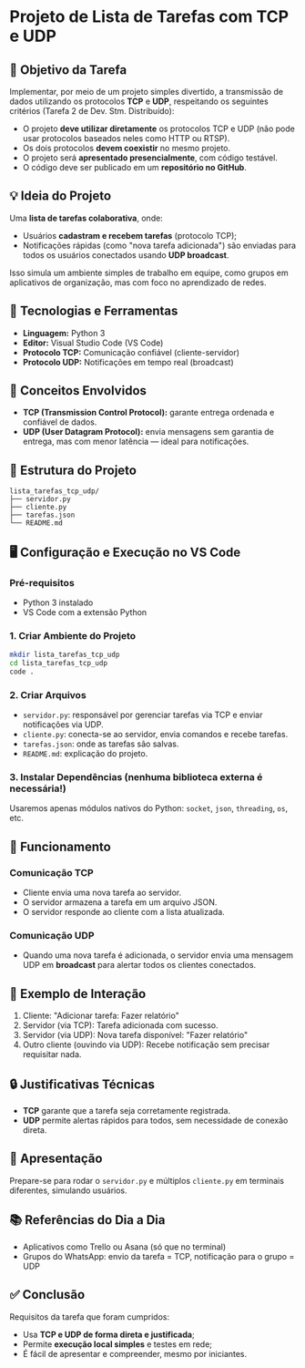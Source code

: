 # Projeto de Lista de Tarefas com TCP e UDP

## 🎯 Objetivo da Tarefa

Implementar, por meio de um projeto simples divertido, a transmissão de dados utilizando os protocolos **TCP** e **UDP**, respeitando os seguintes critérios (Tarefa 2 de Dev. Stm. Distribuído):

* O projeto **deve utilizar diretamente** os protocolos TCP e UDP (não pode usar protocolos baseados neles como HTTP ou RTSP).
* Os dois protocolos **devem coexistir** no mesmo projeto.
* O projeto será **apresentado presencialmente**, com código testável.
* O código deve ser publicado em um **repositório no GitHub**.

## 💡 Ideia do Projeto

Uma **lista de tarefas colaborativa**, onde:

* Usuários **cadastram e recebem tarefas** (protocolo TCP);
* Notificações rápidas (como "nova tarefa adicionada") são enviadas para todos os usuários conectados usando **UDP broadcast**.

Isso simula um ambiente simples de trabalho em equipe, como grupos em aplicativos de organização, mas com foco no aprendizado de redes.

## 🧰 Tecnologias e Ferramentas

* **Linguagem:** Python 3
* **Editor:** Visual Studio Code (VS Code)
* **Protocolo TCP:** Comunicação confiável (cliente-servidor)
* **Protocolo UDP:** Notificações em tempo real (broadcast)

## 🧠 Conceitos Envolvidos

* **TCP (Transmission Control Protocol):** garante entrega ordenada e confiável de dados.
* **UDP (User Datagram Protocol):** envia mensagens sem garantia de entrega, mas com menor latência — ideal para notificações.

## 📁 Estrutura do Projeto

```
lista_tarefas_tcp_udp/
├── servidor.py
├── cliente.py
├── tarefas.json
└── README.md
```

## 🖥️ Configuração e Execução no VS Code

### Pré-requisitos

* Python 3 instalado
* VS Code com a extensão Python

### 1. Criar Ambiente do Projeto

```bash
mkdir lista_tarefas_tcp_udp
cd lista_tarefas_tcp_udp
code .
```

### 2. Criar Arquivos

* `servidor.py`: responsável por gerenciar tarefas via TCP e enviar notificações via UDP.
* `cliente.py`: conecta-se ao servidor, envia comandos e recebe tarefas.
* `tarefas.json`: onde as tarefas são salvas.
* `README.md`: explicação do projeto.

### 3. Instalar Dependências (nenhuma biblioteca externa é necessária!)

Usaremos apenas módulos nativos do Python: `socket`, `json`, `threading`, `os`, etc.

## 🚦 Funcionamento

### Comunicação TCP

* Cliente envia uma nova tarefa ao servidor.
* O servidor armazena a tarefa em um arquivo JSON.
* O servidor responde ao cliente com a lista atualizada.

### Comunicação UDP

* Quando uma nova tarefa é adicionada, o servidor envia uma mensagem UDP em **broadcast** para alertar todos os clientes conectados.

## 📜 Exemplo de Interação

1. Cliente: "Adicionar tarefa: Fazer relatório"
2. Servidor (via TCP): Tarefa adicionada com sucesso.
3. Servidor (via UDP): Nova tarefa disponível: "Fazer relatório"
4. Outro cliente (ouvindo via UDP): Recebe notificação sem precisar requisitar nada.

## 🔒 Justificativas Técnicas

* **TCP** garante que a tarefa seja corretamente registrada.
* **UDP** permite alertas rápidos para todos, sem necessidade de conexão direta.


## 🎥 Apresentação

Prepare-se para rodar o `servidor.py` e múltiplos `cliente.py` em terminais diferentes, simulando usuários.

## 📚 Referências do Dia a Dia

* Aplicativos como Trello ou Asana (só que no terminal)
* Grupos do WhatsApp: envio da tarefa = TCP, notificação para o grupo = UDP

## ✅ Conclusão

Requisitos da tarefa que foram cumpridos:

* Usa **TCP e UDP de forma direta e justificada**;
* Permite **execução local simples** e testes em rede;
* É fácil de apresentar e compreender, mesmo por iniciantes.